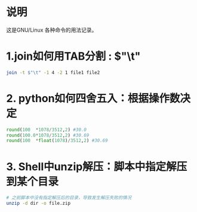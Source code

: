 # 说明

这是GNU/Linux 各种命令的用法记录。

# 1.join如何用TAB分割 : $"\t"

```bash
join -t $"\t" -1 4 -2 1 file1 file2
```

# 2. python如何四舍五入：根据操作数决定

```python
round(100  *1078/3512,2) #30.0
round(100.0*1078/3512,2) #30.69
round(100  *float(1078)/3512,2) #30.69
```

# 3. Shell中unzip解压：脚本中指定解压到某个目录

```bash
# 之前脚本中没有指定解压后的目录，导致发生解压失败的情况
unzip -d dir -o file.zip
```
